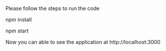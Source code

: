 Please follow the steps to run the code

npm install

npm start

Now you can able to see the application at http://localhost:3000